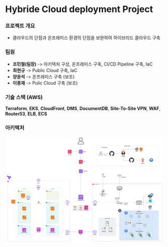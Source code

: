 # Hybride Cloud deployment Project
### 프로젝트 개요 
- 클라우드의 단점과 온프레미스 환경의 단점을 보완하여 하이브리드 클라우드 구축

### 팀원
- **조민철(팀장)** -> 아키텍처 구성, 온프레미스 구축, CI/CD Pipeline 구축, IaC
- **최현규** -> Public Cloud 구축, IaC
- **양윤석** -> 온프레미스 구축 (보조)
- **이종재** -> Pulic Cloud 구축 (보조)


### 기술 스택 (AWS)
**Terraform**, **EKS**, **CloudFront**, **DMS**, **DocumentDB**, **Site-To-Site VPN**, **WAF**, **Router53**, **ELB**, **ECS**

### 아키텍처
![_파이널프로젝트.jpg](https://github.com/mincheol07/cloudcicd/blob/main/Arch.jpg)




